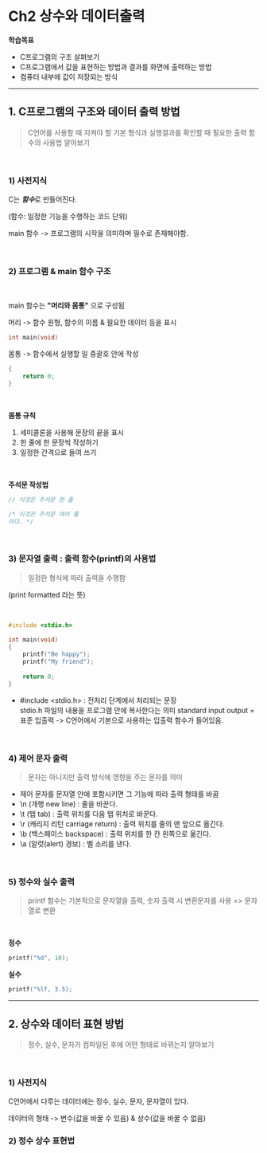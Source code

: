 # Ch2 상수와 데이터출력

**학습목표**

- C프로그램의 구조 살펴보기
- C프로그램에서 값을 표현하는 방법과 결과를 화면에 출력하는 방법
- 컴퓨터 내부에 값이 저장되는 방식

---

## 1. C프로그램의 구조와 데이터 출력 방법

> C언어를 사용할 때 지켜야 할 기본 형식과 실행결과를 확인할 때 필요한 출력 함수의 사용법 알아보기

<br>

### 1) 사전지식

C는 ***함수***로 만들어진다.

(함수: 일정한 기능을 수행하는 코드 단위)


main 함수 -> 프로그램의 시작을 의미하며 필수로 존재해야함.

<br>


### 2) 프로그램 & main 함수 구조
<br>

main 함수는 **"머리와 몸통"** 으로 구성됨

머리 -> 함수 원형, 함수의 이름 & 필요한 데이터 등을 표시

```C
int main(void)
```

몸통 -> 함수에서 실행할 일 중괄호 안에 작성

```C
{
    return 0;
}
```
<br>

**몸통 규칙**

1. 세미콜론을 사용해 문장의 끝을 표시
2. 한 줄에 한 문장씩 작성하기
3. 일정한 간격으로 들여 쓰기

<br>

**주석문 작성법**

```C++
// 이것은 주석문 한 줄

/* 이것은 주석문 여러 줄
이다. */

```

<br>

### 3) 문자열 출력 : 출력 함수(printf)의 사용법

> 일정한 형식에 따라 출력을 수행함

(print formatted 라는 뜻)

<br>

```C++
#include <stdio.h>

int main(void)
{
    printf("Be happy");
    printf("My friend");
    
    return 0;
}
```

- #include <stdio.h> : 전처리 단계에서 처리되는 문장 <br>
    stdio.h 파일의 내용을 프로그램 안에 복사한다는 의미
    standard input output = 표준 입출력 -> C언어에서 기본으로 사용하는 입출력 함수가 들어있음.

  <br>


### 4) 제어 문자 출력

> 문자는 아니지만 출력 방식에 영향을 주는 문자를 의미

- 제어 문자를 문자열 안에 포함시키면 그 기능에 따라 출력 형태를 바꿈
- \n (개행 new line) : 줄을 바꾼다.
- \t (탭 tab) : 출력 위치를 다음 탭 위치로 바꾼다.
- \r (캐리지 리턴 carriage return) : 출력 위치를 줄의 맨 앞으로 옮긴다.
- \b (백스페이스 backspace) : 출력 위치를 한 칸 왼쪽으로 옮긴다.
- \a (알럿(alert) 경보) : 벨 소리를 낸다.

<br>

### 5) 정수와 실수 출력

> printf 함수는 기본적으로 문자열을 출력, 숫자 출력 시 변환문자를 사용 => 문자열로 변환

<br>

**정수**
```C++
printf("%d", 10);
```

**실수**
```C++
printf("%lf, 3.5);
```


---

## 2. 상수와 데이터 표현 방법

> 정수, 실수, 문자가 컴파일된 후에 어떤 형태로 바뀌는지 알아보기


<br>

### 1) 사전지식

C언어에서 다루는 데이터에는 정수, 실수, 문자, 문자열이 있다.

데이터의 형태 -> 변수(값을 바꿀 수 있음) & 상수(값을 바꿀 수 없음)


### 2) 정수 상수 표현법




